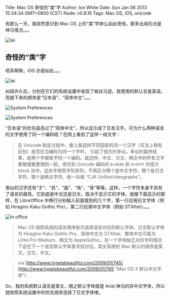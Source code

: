Title: Mac OS 奇怪的“类”字
Author: Ice White
Date: Sun Jan 06 2013 15:34:34 GMT+0800 (CST)
Node: v0.8.16
Tags: Mac OS, iOS, unicode

有那么一天，我突然意识到 Mac OS 上的“类”字肿么如此奇怪，那多出来的点是神马情况。。。

![lei](s3://ice.cube:a1.png "on Mac OS")

## 奇怪的“类”字

唔系啊嘛，iOS 亦是如此。。。

![lei](s3://ice.cube:b1.png "on iOS")

纠结许久后，分别在它们的系统设置中发现了蛛丝马迹。我使用的默认言是英语，而接下来的顺序是“日本语”、“简体中文”。。。

![System Preferences](s3://ice.cube:a2.png "System Preferences")

![System Preferences](s3://ice.cube:b2.png "System Preferences")

“日本语”的优先级高过了“简体中文”，所以显示成了日本汉字。可为什么两种语言的文字使用了同一个编码呢？在网上看到了这样一段文字：

> 在 Unicode 制定过程中，像上面这样不同国家的同一个汉字（写法上稍有区别）是否应当编码为同一个字时， 引起了很大的争议。争议的最终结果，是两个字被赋予同一个编码。就这样，中文、日文、韩文中的所有汉字都被搜集整理到一起，填充到 Unicode 编码的 `0×4E00` 到 `0×9FFF` 的庞大 block 当中。这些字按照字形排列，不再区分哪个是中文字符，哪个是日文字符，哪个是韩文字符，统一叫做 “CJK Unified Ideographs”。

类似的汉字还有“才”、“具”、“画”、“角”、“骨”等等。这样，一个字符本身不具有了语言的属性，它到底是中文还是日文，取决于显示它的字体。就像下面显示的那样，在 LibreOffice 中两行分别输入前面提到的几个字，第一行应用日文字体（例如 Hiragino Kaku Gothic Pro），第二行应用中文字体（例如 STXihei）。。。

![in office](s3://ice.cube:c1.png "in office")

> Mac OS 按照系统的语言顺序依次选择语言对应的默认字体。日文默认字体为 Hiragino Kaku Gothic Pro、简体中文为 STXihei、繁体中文可能为 LiHei Pro Medium、韩文为 AppleGothic。在一个字体缺乏对应字的情况下会在下一个语言默认字体里寻找对应。英文系统的 Mac 默认的顺序是英文，日文，中文。    

> via [http://www.typeisbeautiful.com/2009/01/745](http://www.typeisbeautiful.com/2009/01/745 "Mac OS X 默认中文字体")

So，我的系统默认语言是英文，随之默认字体就是 Arial 神马的非中文字体，所以就依照系统设置中的优先顺序选择了日文字体喽。


